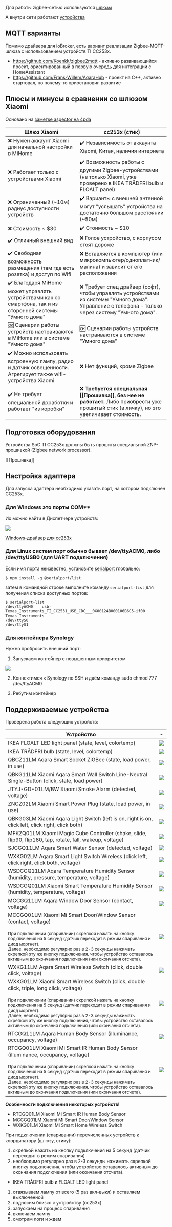<!-- TITLE: Добро пожаловать в Zigbee -->
<!-- SUBTITLE: Здесь будет всякое разное-безобразное -->


Для работы zigbee-сетью используются [шлюзы](gateways)

А внутри сети работают [устройства](devices)

## MQTT варианты

Помимо драйвера для ioBroker, есть вариант реализации Zigbee-MQTT-шлюза с использованием устройств TI CC253x.

* https://github.com/Koenkk/zigbee2mqtt - активно развивающийся проект, ориентированный в первую очередь для интеграции с HomeAssistant
* https://github.com/Frans-Willem/AqaraHub - проект на C++, активно стартовал, но почему-то приостановил развитие

## Плюсы и минусы в сравнении со шлюзом Xiaomi

Основано на [заметке aspector на 4pda](http://4pda.ru/forum/index.php?showtopic=794186&view=findpost&p=70553896 )

Шлюз Xiaomi | cc253x (стик)
------------| -------------
❌ Нужен аккаунт Xiaomi для начальной настройки в MiHome | ✔️ Независимость от аккаунта Xiaomi, Китая, наличия интернета
❌ Работает только с устройствами Xiaomi | ✔️ Возможность работы с другими Zigbee-устройствами (не только Xiaomi, уже проверено в IKEA TRÅDFRI bulb и FLOALT panel)
❌ Ограниченный (~10м) радиус доступности устройств | ✔️ Варианты с внешней антенной могут "услышать" устройства на достаточно большом расстоянии (~50м)
❌ Стоимость ~ $30 | ✔️ Стоимость ~ $10
✔️ Отличный внешний вид | ❌ Голое устройство, с корпусом стоят дороже
✔️ Свободная возможность размещения (там где есть розетка) и доступ по Wifi | ❌ Вставляется в компьютер (или микрокомпьютер/одноплатник/малина) и зависит от его расположения
✔️ Благодаря MiHome может управлять устройствами как со смартфона, так и из сторонней системы "Умного дома" | ❌ Требует спец драйвер (софт), чтобы управлять устройствами из системы "Умного дома". Управление с телефона - только через систему "Умного дома".
🆗 Сценарии работы устройств настраиваются в MiHome или в системе "Умного дома" | 🆗 Сценарии работы устройств настраиваются в системе "Умного дома"
✔️ Можно использовать встроенную лампу, радио и датчик освещенности. Агрегирует также wifi-устройства Xiaomi | ❌ Нет функций, кроме Zigbee
✔️ Не требует специальной доработки и работает "из коробки" | ❌ **Требуется специальная [[Прошивка]], без нее не работает.** Либо приобрести уже прошитый стик (в личку), но это увеличивает стоимость.

## Подготовка оборудования

Устройства SoC TI CC253x должны быть прошиты специальной ZNP-прошивкой (Zigbee network processor).

[[Прошивка]]

## Настройка адаптера

Для запуска адаптера необходимо указать порт, на котором подключен CC253x.

### Для Windows это порты COM**

Их можно найти в Диспетчере устройств:

![](https://github.com/kirovilya/files/blob/master/win-cc-port.PNG)

[Windows-драйвер для cc253x](https://github.com/kirovilya/files/blob/master/swrc088c.zip)

### Для Linux систем порт обычно бывает /dev/ttyACM0, либо /dev/ttyUSB0 (для UART подключения)

Если имя порта неизвестно, установите [serialport](https://www.npmjs.com/package/serialport) глобально:

`$ npm install -g @serialport/list`

затем в командной строке выполните команду `serialport-list` для получения списка доступных портов:

```
$ serialport-list
/dev/ttyACM0    usb-Texas_Instruments_TI_CC2531_USB_CDC___0X00124B000106B6C5-if00   Texas_Instruments
/dev/ttyS0
/dev/ttyS1
```

### Для контейнера Synology

Нужно пробросить внешний порт:

1. Запускаем контейнер с повышенным приоритетом

![](https://github.com/kirovilya/files/blob/master/308829c7-22e6-48a3-9d63-38b1789d08ea.jpg)

2. Коннектимся к Synology по SSH и даём команду
sudo chmod 777 /dev/ttyACM0

3. Ребутим контейнер

## Поддерживаемые устройства

Проверена работа следующих устройств:


Устройство | -
------------| -------------
IKEA FLOALT LED light panel (state, level, colortemp) | ![](https://raw.githubusercontent.com/kirovilya/ioBroker.zigbee/master/admin/img/FLOALT.panel.WS.png)
IKEA TRÅDFRI bulb (state, level, colortemp) | ![](https://raw.githubusercontent.com/kirovilya/ioBroker.zigbee/master/admin/img/TRADFRI.bulb.E27.png)
QBCZ11LM Aqara Smart Socket ZiGBee (state, load power, in use) | ![](https://raw.githubusercontent.com/kirovilya/ioBroker.zigbee/master/admin/img/plug.png)
QBKG11LM Xiaomi Aqara Smart Wall Switch Line-Neutral Single-Button (click, state, load power) | ![](https://raw.githubusercontent.com/kirovilya/ioBroker.zigbee/master/admin/img/ctrl_neutral1.png)
JTYJ-GD-01LM/BW Xiaomi Smoke Alarm (detected, voltage) | ![](https://raw.githubusercontent.com/kirovilya/ioBroker.zigbee/master/admin/img/smoke.png)
ZNCZ02LM Xiaomi Smart Power Plug (state, load power, in use) | ![](https://raw.githubusercontent.com/kirovilya/ioBroker.zigbee/master/admin/img/86plug.png)
QBKG03LM Xiaomi Aqara Light Switch (left is on, right is on, click left, click right, click both) | ![](https://raw.githubusercontent.com/kirovilya/ioBroker.zigbee/master/admin/img/ctrl_ln2.png)
MFKZQ01LM Xiaomi Magic Cube Controller (shake, slide, flip90, flip180, tap, rotate, fall, wakeup, voltage) | ![](https://raw.githubusercontent.com/kirovilya/ioBroker.zigbee/master/admin/img/cube.png)
SJCGQ11LM Aqara Smart Water Sensor (detected, voltage) | ![](https://raw.githubusercontent.com/kirovilya/ioBroker.zigbee/master/admin/img/sensor_wleak_aq1.png)
WXKG02LM Aqara Smart Light Switch Wireless (click left, click right, click both, voltage) | ![](https://raw.githubusercontent.com/kirovilya/ioBroker.zigbee/master/admin/img/86sw2.png)
WSDCGQ11LM Aqara Temperature Humidity Sensor (humidity, pressure, temperature, voltage) | ![](https://raw.githubusercontent.com/kirovilya/ioBroker.zigbee/master/admin/img/aqara_temperature_sensor.png)
WSDCGQ01LM Xiaomi Smart Temperature Humidity Sensor (humidity, temperature, voltage) | ![](https://raw.githubusercontent.com/kirovilya/ioBroker.zigbee/master/admin/img/sensor_ht.png)
MCCGQ11LM Aqara Window Door Sensor (contact, voltage) | ![](https://raw.githubusercontent.com/kirovilya/ioBroker.zigbee/master/admin/img/sensor_magnet_aq2.png)
MCCGQ01LM Xiaomi Mi Smart Door/Window Sensor (contact, voltage)<br/><br/><sup>При подключении (спаривании) скрепкой нажать на кнопку подключения на 5 секунд (датчик переходит в режим спаривания и диод моргнет).<br/>Далее, необходимо регулярно раз в 2-3 секунды нажимать скрепкой эту же кнопку подключения, чтобы устройство оставалось активным до окончания подключения (или окончания отсчета).</sup> | ![](https://raw.githubusercontent.com/kirovilya/ioBroker.zigbee/master/admin/img/contact.png)
WXKG11LM Aqara Smart Wireless Switch (click, double click, voltage) | ![](https://raw.githubusercontent.com/kirovilya/ioBroker.zigbee/master/admin/img/aqara.switch.png)
WXKG01LM Xiaomi Smart Wireless Switch (click, double click, triple, long click, voltage)<br/><br/><sup>При подключении (спаривании) скрепкой нажать на кнопку подключения на 5 секунд (датчик переходит в режим спаривания и диод моргнет).<br/>Далее, необходимо регулярно раз в 2-3 секунды нажимать скрепкой эту же кнопку подключения, чтобы устройство оставалось активным до окончания подключения (или окончания отсчета).</sup> | ![](https://raw.githubusercontent.com/kirovilya/ioBroker.zigbee/master/admin/img/xiaomi_wireless_switch.png)
RTCGQ11LM Aqara Human Body Sensor (illuminance, occupancy, voltage) | ![](https://raw.githubusercontent.com/kirovilya/ioBroker.zigbee/master/admin/img/aqara_numan_body_sensor.png)
RTCGQ01LM Xiaomi Mi Smart IR Human Body Sensor (illuminance, occupancy, voltage)<br/><br/><sup>При подключении (спаривании) скрепкой нажать на кнопку подключения на 5 секунд (датчик переходит в режим спаривания и диод моргнет).<br/>Далее, необходимо регулярно раз в 2-3 секунды нажимать скрепкой эту же кнопку подключения, чтобы устройство оставалось активным до окончания подключения (или окончания отсчета).</sup> | ![](https://raw.githubusercontent.com/kirovilya/ioBroker.zigbee/master/admin/img/motion.png)

**Особенности подключения некоторых устройств!**

* RTCGQ01LM Xiaomi Mi Smart IR Human Body Sensor 
* MCCGQ01LM Xiaomi Mi Smart Door/Window Sensor
* WXKG01LM Xiaomi Mi Smart Home Wireless Switch

При подключении (спаривании) перечисленных устройств к координатору (шлюзу, стику):
1. скрепкой нажать на кнопку подключения на 5 секунд (датчик переходит в режим спаривания)
2. необходимо регулярно раз в 2-3 секунды нажимать скрепкой кнопку подключения, чтобы устройство оставалось активным до окончания подключения (или окончания отсчета).

* IKEA TRÅDFRI bulb и FLOALT LED light panel

1. отвязываем лампу от всего (5 раз вкл-выкл) и оставляем выключенной
2. подносим близко к устройству (cc253x) 
3. запускаем на процесс спаривания
4. включаем лампу 
5. смотрим логи и ждем
